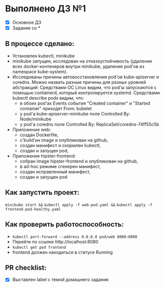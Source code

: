 # Выполнено ДЗ №1

 - [x] Основное ДЗ
 - [x] Задание со *

## В процессе сделано:
 - Установлен kubectl, minikube
 - minikube запущен, исследован на отказоустойчивость (удаление всех docker-контенеров внутри minikube, удаление pod'ов из namespace kube-system).
 - Исследованы причины автовосстановления pod'ов kube-apiserver и coredns. 
    Можно назвать разные причины для разных уровней абстракций:
    Средствами ОС Linux видим, что pod'ы запускаются с помощью containerd, который контролируется systemd.
    Средствами kubectl describe pods видим, что: 
     - в обоих pod'ах Events события "Created container" и "Started container" приходят From: kubelet
     - у pod'а kube-apiserver-minikube поле Controlled By:  Node/minikube
     - у pod'а coredns поле Controlled By:  ReplicaSet/coredns-74ff55c5b
 - Приложение web: 
     - создан Dockerfile, 
     - с'build'ин image и опубликован на github,
     - создан манифест и скормлен kubectl,
     - создан и запущен pod,
 - Приложение hipster-frontend:
     - собран image hipster-frontend и опубликован на github,
     - в ad-hoc режиме сгенерен манифест,
     - создан исправленный манифест,
     - создан и запущен pod
 
## Как запустить проект:
  ```minikube start &&```
  ```kubectl apply -f web-pod.yaml &&```
  ```kubectl apply -f frontend-pod-healthy.yaml```

## Как проверить работоспособность:
 - ```kubectl port-forward --address 0.0.0.0 pod/web 8000:8000```
 - Перейти по ссылке http://localhost:8080
 - ```kubectl get pod frontend```
 - frontend должен находиться в статусе Running

## PR checklist:
 - [x] Выставлен label с темой домашнего задания
